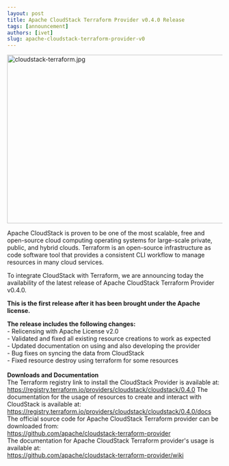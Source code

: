 ```yaml
---
layout: post
title: Apache CloudStack Terraform Provider v0.4.0 Release
tags: [announcement]
authors: [ivet]
slug: apache-cloudstack-terraform-provider-v0
---
```

<a href="/img/imported/02633cc4-0d22-4bde-966e-4e3efec8f357"><img src="/img/imported/02633cc4-0d22-4bde-966e-4e3efec8f357" alt="cloudstack-terraform.jpg" width="750" height="393" /></a>
<p>Apache CloudStack is proven to be one of the most scalable, free and open-source cloud computing operating systems for large-scale private, public, and hybrid clouds. Terraform is an open-source infrastructure as code software tool that provides a consistent CLI workflow to manage resources in many cloud services.</p>
<p>To integrate CloudStack with Terraform, we are announcing today the availability of the latest release of Apache CloudStack Terraform Provider v0.4.0.</p>
<p><strong>This is the first release after it has been brought under the Apache license.</strong></p>
<p><strong>The release includes the following changes:</strong><br />- Relicensing with Apache License v2.0<br />- Validated and fixed all existing resource creations to work as expected<br />- Updated documentation on using and also developing the provider<br />- Bug fixes on syncing the data from CloudStack<br />- Fixed resource destroy using terraform for some resources<br /><br /><strong>Downloads and Documentation</strong><br />The Terraform registry link to install the CloudStack Provider is available at:<br /><a href="https://registry.terraform.io/providers/cloudstack/cloudstack/0.4.0" target="_blank">https://registry.terraform.io/providers/cloudstack/cloudstack/0.4.0</a> The documentation for the usage of resources to create and interact with CloudStack is available at: <a href="https://registry.terraform.io/providers/cloudstack/cloudstack/0.4.0/docs" target="_blank">https://registry.terraform.io/providers/cloudstack/cloudstack/0.4.0/docs</a> <br />The official source code for Apache CloudStack Terraform provider can be downloaded from:<br /><a href="https://github.com/apache/cloudstack-terraform-provider" target="_blank">https://github.com/apache/cloudstack-terraform-provider</a><br />The documentation for Apache CloudStack Terraform provider's usage is available at:<br /><a href="https://github.com/apache/cloudstack-terraform-provider/wiki" target="_blank">https://github.com/apache/cloudstack-terraform-provider/wiki</a></p>

